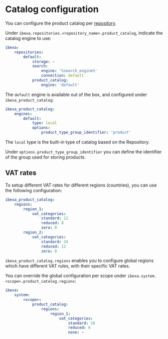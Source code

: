 # Catalog configuration

You can configure the product catalog per [repository]().

Under `ibexa.repositories.<repository_name>.product_catalog`, indicate the catalog engine to use:

``` yaml
ibexa:
    repositories:
        default:
            storage: ~
            search:
                engine: '%search_engine%'
                connection: default
            product_catalog:
                engine: 'default'
```

The `default` engine is available out of the box, and configured under `ibexa_product_catalog`:

``` yaml
ibexa_product_catalog:
    engines:
        default:
            type: local
            options:
                product_type_group_identifier: 'product'
```

The `local` type is the built-in type of catalog based on the Repository.

Under `options.product_type_group_identifier` you can define the identifier of the group used for storing products.

## VAT rates

To setup different VAT rates for different regions (countries), you can use the following configuration:

``` yaml
ibexa_product_catalog:
    regions:
        region_1:
            vat_categories:
                standard: 12
                reduced: 8
                zero: 0
        region_2:
            vat_categories:
                standard: 24
                reduced: 12
                zero: 0
```

`ibexa_product_catalog.regions` enables you to configure global regions which have different VAT rules,
with their specific VAT rates.

You can override the global configuration per scope under `ibexa.system.<scope>.product_catalog.regions`:

``` yaml
ibexa:
    system:
        <scope>:
            product_catalog:
                regions:
                    region_1:
                        vat_categories:
                            standard: 18
                            reduced: 6
                            none: ~
```
